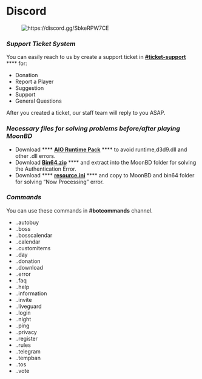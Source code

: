 # Discord

<figure><img src="../.gitbook/assets/Discord-#7289DA.svg" alt="https://discord.gg/SbkeRPW7CE"><figcaption></figcaption></figure>

### _Support **Ticket System**_

You can easily reach to us by create a support ticket in [**#ticket-support**](https://discord.com/channels/922765651091791872/1014583206349131919) **** for:

* Donation
* Report a Player
* Suggestion
* Support
* General Questions

After you created a ticket, our staff team will reply to you ASAP.





### _**Necessary files for solving problems before/after playing MoonBD**_

* Download **** [**AIO Runtime Pack**](https://drive.google.com/file/d/1kPBubay0L5OBCDIe4FjoD90sqcavKs2K/view?usp=sharing) **** to avoid runtime,d3d9.dll and other .dll errors.
* Download [**Bin64.zip**](https://drive.google.com/file/d/1yvp2cZ8E7--wbuq9LoOq4goKNwyNbgOK/view?usp=sharing) **** and extract into the MoonBD folder for solving the Authentication Error.
* Download **** [**resource.ini**](https://drive.google.com/file/d/1RrMdgwPaa-CF3wYkEjjZ83GZRTHlVS7g/view?usp=sharing) **** and copy to MoonBD and bin64 folder for solving “Now Processing” error.

### _Commands_

You can use these commands in **#botcommands** channel.

* ..autobuy
* ..boss
* ..bosscalendar
* ..calendar
* ..customitems
* ..day
* ..donation
* ..download
* ..error
* ..faq
* ..help
* ..information
* ..invite
* ..liveguard
* ..login
* ..night
* ..ping
* ..privacy
* ..register
* ..rules
* ..telegram
* ..tempban
* ..tos
* ..vote

